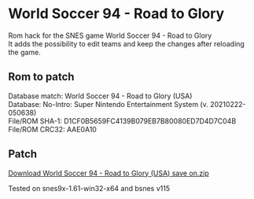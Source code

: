 # World Soccer 94 - Road to Glory

Rom hack for the SNES game World Soccer 94 - Road to Glory<br/>
It adds the possibility to edit teams and keep the changes after reloading the game. 

## Rom to patch

<p>
Database match: World Soccer 94 - Road to Glory (USA)<br/>
Database: No-Intro: Super Nintendo Entertainment System (v. 20210222-050638)<br/>
File/ROM SHA-1: D1CF0B5659FC4139B079EB7B80080ED7D4D7C04B<br/>
File/ROM CRC32: AAE0A10<br/>
</p>

## Patch

[Download World Soccer 94 - Road to Glory (USA) save on.zip](https://github.com/Krokodyl/world-soccer-94/raw/main/patch/World%20Soccer%2094%20-%20Road%20to%20Glory%20(USA)%20save%20on.zip)
<p>
Tested on snes9x-1.61-win32-x64 and bsnes v115
</p>

